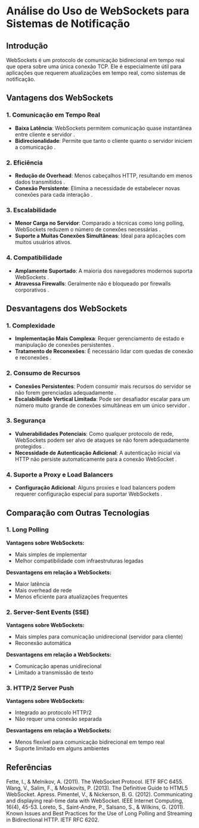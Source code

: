 # Análise do Uso de WebSockets para Sistemas de Notificação

## Introdução

WebSockets é um protocolo de comunicação bidirecional em tempo real que opera sobre uma única conexão TCP. Ele é especialmente útil para aplicações que requerem atualizações em tempo real, como sistemas de notificação.

## Vantagens dos WebSockets

### 1. Comunicação em Tempo Real

- **Baixa Latência**: WebSockets permitem comunicação quase instantânea entre cliente e servidor .
- **Bidirecionalidade**: Permite que tanto o cliente quanto o servidor iniciem a comunicação .

### 2. Eficiência

- **Redução de Overhead**: Menos cabeçalhos HTTP, resultando em menos dados transmitidos .
- **Conexão Persistente**: Elimina a necessidade de estabelecer novas conexões para cada interação .

### 3. Escalabilidade

- **Menor Carga no Servidor**: Comparado a técnicas como long polling, WebSockets reduzem o número de conexões necessárias .
- **Suporte a Muitas Conexões Simultâneas**: Ideal para aplicações com muitos usuários ativos.

### 4. Compatibilidade

- **Amplamente Suportado**: A maioria dos navegadores modernos suporta WebSockets .
- **Atravessa Firewalls**: Geralmente não é bloqueado por firewalls corporativos .

## Desvantagens dos WebSockets

### 1. Complexidade

- **Implementação Mais Complexa**: Requer gerenciamento de estado e manipulação de conexões persistentes .
- **Tratamento de Reconexões**: É necessário lidar com quedas de conexão e reconexões .

### 2. Consumo de Recursos

- **Conexões Persistentes**: Podem consumir mais recursos do servidor se não forem gerenciadas adequadamente .
- **Escalabilidade Vertical Limitada**: Pode ser desafiador escalar para um número muito grande de conexões simultâneas em um único servidor .

### 3. Segurança

- **Vulnerabilidades Potenciais**: Como qualquer protocolo de rede, WebSockets podem ser alvo de ataques se não forem adequadamente protegidos .
- **Necessidade de Autenticação Adicional**: A autenticação inicial via HTTP não persiste automaticamente para a conexão WebSocket .

### 4. Suporte a Proxy e Load Balancers

- **Configuração Adicional**: Alguns proxies e load balancers podem requerer configuração especial para suportar WebSockets .

## Comparação com Outras Tecnologias

### 1. Long Polling

**Vantagens sobre WebSockets:**
- Mais simples de implementar
- Melhor compatibilidade com infraestruturas legadas

**Desvantagens em relação a WebSockets:**
- Maior latência
- Mais overhead de rede
- Menos eficiente para atualizações frequentes

### 2. Server-Sent Events (SSE)

**Vantagens sobre WebSockets:**
- Mais simples para comunicação unidirecional (servidor para cliente)
- Reconexão automática

**Desvantagens em relação a WebSockets:**
- Comunicação apenas unidirecional
- Limitado a transmissão de texto

### 3. HTTP/2 Server Push

**Vantagens sobre WebSockets:**
- Integrado ao protocolo HTTP/2
- Não requer uma conexão separada

**Desvantagens em relação a WebSockets:**
- Menos flexível para comunicação bidirecional em tempo real
- Suporte limitado em alguns ambientes


## Referências

Fette, I., & Melnikov, A. (2011). The WebSocket Protocol. IETF RFC 6455.
Wang, V., Salim, F., & Moskovits, P. (2013). The Definitive Guide to HTML5 WebSocket. Apress.
Pimentel, V., & Nickerson, B. G. (2012). Communicating and displaying real-time data with WebSocket. IEEE Internet Computing, 16(4), 45-53.
Loreto, S., Saint-Andre, P., Salsano, S., & Wilkins, G. (2011). Known Issues and Best Practices for the Use of Long Polling and Streaming in Bidirectional HTTP. IETF RFC 6202.
